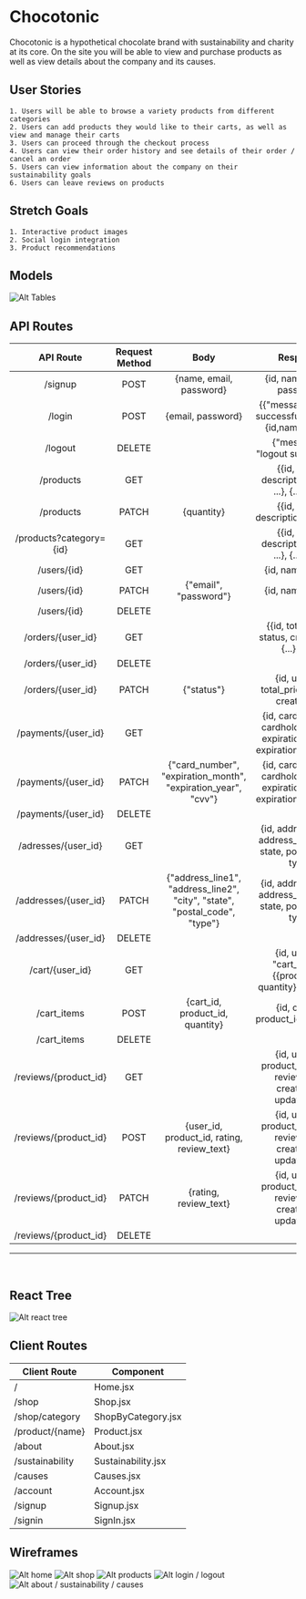 # Chocotonic

<p>Chocotonic is a hypothetical chocolate brand with sustainability and charity at its core. On the site you will be able to view and purchase products as well as view details about the company and its causes.</p>

## User Stories

    1. Users will be able to browse a variety products from different categories
    2. Users can add products they would like to their carts, as well as view and manage their carts
    3. Users can proceed through the checkout process
    4. Users can view their order history and see details of their order / cancel an order
    5. Users can view information about the company on their sustainability goals
    6. Users can leave reviews on products

## Stretch Goals

    1. Interactive product images
    2. Social login integration
    3. Product recommendations

## Models

![Alt Tables](.github/images/readme/dbschema.png)

## API Routes

|      **API Route**      | **Request Method** |                                  **Body**                                  |                                **Response**                                |
| :---------------------: | :----------------: | :------------------------------------------------------------------------: | :------------------------------------------------------------------------: |
|         /signup         |        POST        |                          {name, email, password}                           |                        {id, name, email, password}                         |
|         /login          |        POST        |                             {email, password}                              |         {{"message":"login successful"}, "user": {id,name,email}}          |
|         /logout         |       DELETE       |                                                                            |                     {"message" : "logout successful"}                      |
|        /products        |        GET         |                                                                            |            {{id, name, description, price, ...}, {...}, {...}}             |
|        /products        |       PATCH        |                                 {quantity}                                 |                    {{id, name, description,price,...}}                     |
| /products?category={id} |        GET         |                                                                            |            {{id, name, description, price, ...}, {...}, {...}}             |
|       /users/{id}       |        GET         |                                                                            |                             {id, name, email}                              |
|       /users/{id}       |       PATCH        |                           {"email", "password"}                            |                             {id, name, email}                              |
|       /users/{id}       |       DELETE       |                                                                            |                                     {}                                     |
|    /orders/{user_id}    |        GET         |                                                                            |           {{id, total_price, status, created_at}, {...}, {...}}            |
|    /orders/{user_id}    |       DELETE       |                                                                            |                                     {}                                     |
|    /orders/{user_id}    |       PATCH        |                                 {"status"}                                 |               {id, user_id, total_price, status, created_at}               |
|   /payments/{user_id}   |        GET         |                                                                            | {id, card_number, cardholder_name, expiration_month, expiration_year, cvv} |
|   /payments/{user_id}   |       PATCH        |       {"card_number", "expiration_month", "expiration_year", "cvv"}        | {id, card_number, cardholder_name, expiration_month, expiration_year, cvv} |
|   /payments/{user_id}   |       DELETE       |                                                                            |                                     {}                                     |
|   /adresses/{user_id}   |        GET         |                                                                            |     {id, address_line1, address_line2, city, state, postal_code, type}     |
|  /addresses/{user_id}   |       PATCH        | {"address_line1", "address_line2", "city", "state", "postal_code", "type"} |     {id, address_line1, address_line2, city, state, postal_code, type}     |
|  /addresses/{user_id}   |       DELETE       |                                                                            |                                     {}                                     |
|     /cart/{user_id}     |        GET         |                                                                            |     {id, user_id, "cart_items":{{product_id, quantity}, {...}, {...}}}     |
|       /cart_items       |        POST        |                      {cart_id, product_id, quantity}                       |                    {id, cart_id, product_id, quantity}                     |
|       /cart_items       |       DELETE       |                                                                            |                                     {}                                     |
|  /reviews/{product_id}  |        GET         |                                                                            |   {id, user_id, product_id, rating, review_text, created_at, updated_at}   |
|  /reviews/{product_id}  |        POST        |                 {user_id, product_id, rating, review_text}                 |   {id, user_id, product_id, rating, review_text, created_at, updated_at}   |
|  /reviews/{product_id}  |       PATCH        |                           {rating, review_text}                            |   {id, user_id, product_id, rating, review_text, created_at, updated_at}   |
|  /reviews/{product_id}  |       DELETE       |                                                                            |                                     {}                                     |

<hr/>
<br/>

## React Tree

![Alt react tree](.github/images/readme/react-tree.png)

## Client Routes

| Client Route    | Component          |
| --------------- | ------------------ |
| /               | Home.jsx           |
| /shop           | Shop.jsx           |
| /shop/category  | ShopByCategory.jsx |
| /product/{name} | Product.jsx        |
| /about          | About.jsx          |
| /sustainability | Sustainability.jsx |
| /causes         | Causes.jsx         |
| /account        | Account.jsx        |
| /signup         | Signup.jsx         |
| /signin         | SignIn.jsx         |

## Wireframes

![Alt home](.github/images/readme/home.png)
![Alt shop](.github/images/readme/shop.png)
![Alt products](.github/images/readme/product.png)
![Alt login / logout](.github/images/readme/login-signout.png)
![Alt about / sustainability / causes](.github/images/readme/about-sustainability-causes.png)
